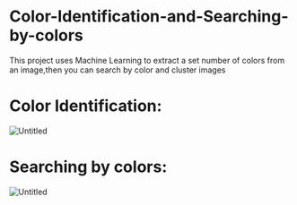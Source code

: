 # Color-Identification-and-Searching-by-colors
This project uses Machine Learning to extract a set number of colors from an image,then you can search by color and cluster images

# Color Identification:
![Untitled](https://user-images.githubusercontent.com/89320483/156770982-4af25206-6d97-4647-9ae2-e94b13ba0f60.jpg)

# Searching by colors:
![Untitled](https://user-images.githubusercontent.com/89320483/156771225-d3aa440d-1b5c-4493-83e0-5825618fbcf7.jpg)
